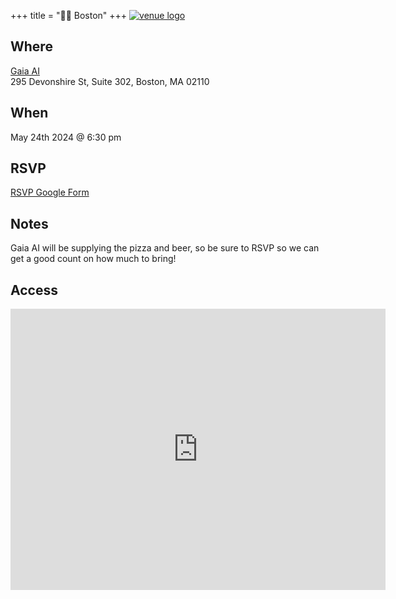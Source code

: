+++
title = "🫘🌆 Boston"
+++
<a href="https://www.gaia-ai.eco/">![venue logo](/images/logos/gaia-ai.png)</a>

## Where
<a href="https://www.gaia-ai.eco/">Gaia AI</a> \
295 Devonshire St, Suite 302, Boston, MA 02110

## When
May 24th 2024 @ 6:30 pm

## RSVP
<a href="https://forms.gle/vD2EVA2P6DhMd1fB8">RSVP Google Form</a>

## Notes
Gaia AI will be supplying the pizza and beer, so be sure to RSVP so we can get a good count on how much to bring!

## Access
<iframe src="https://www.google.com/maps/embed?pb=!1m18!1m12!1m3!1d2948.4632715328817!2d-71.0579714!3d42.35396529999999!2m3!1f0!2f0!3f0!3m2!1i1024!2i768!4f13.1!3m3!1m2!1s0x89e370825ac8a0c9%3A0x1ec00dbe7459ac9b!2s295%20Devonshire%20St%2C%20Boston%2C%20MA%2002110!5e0!3m2!1sen!2sus!4v1714652427816!5m2!1sen!2sus" width="600" height="450" style="border:0;" allowfullscreen="" loading="lazy" referrerpolicy="no-referrer-when-downgrade"></iframe>
